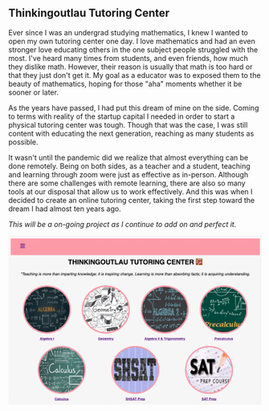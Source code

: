 <h2>Thinkingoutlau Tutoring Center</h2>

Ever since I was an undergrad studying mathematics, I knew I wanted to open my own tutoring center one day. I love mathematics and had an even stronger love educating others in the one subject people struggled with the most. I've heard many times from students, and even friends, how much they dislike math. However, their reason is usually that math is too hard or that they just don't get it. My goal as a educator was to exposed them to the beauty of mathematics, hoping for those "aha" moments whether it be sooner or later.

As the years have passed, I had put this dream of mine on the side. Coming to terms with reality of the startup capital I needed in order to start a physical tutoring center was tough. Though that was the case, I was still content with educating the next generation, reaching as many students as possible. 

It wasn't until the pandemic did we realize that almost everything can be done remotely. Being on both sides, as a teacher and a student, teaching and learning through zoom were just as effective as in-person. Although there are some challenges with remote learning, there are also so many tools at our disposal that allow us to work effectively. And this was when I decided to create an online tutoring center, taking the first step toward the dream I had almost ten years ago.

<i>This will be a on-going project as I continue to add on and perfect it.</i>

<p align="center">
 <img src="public/ThinkingoutlauTutoringCenter.png" width="750">
</p>
